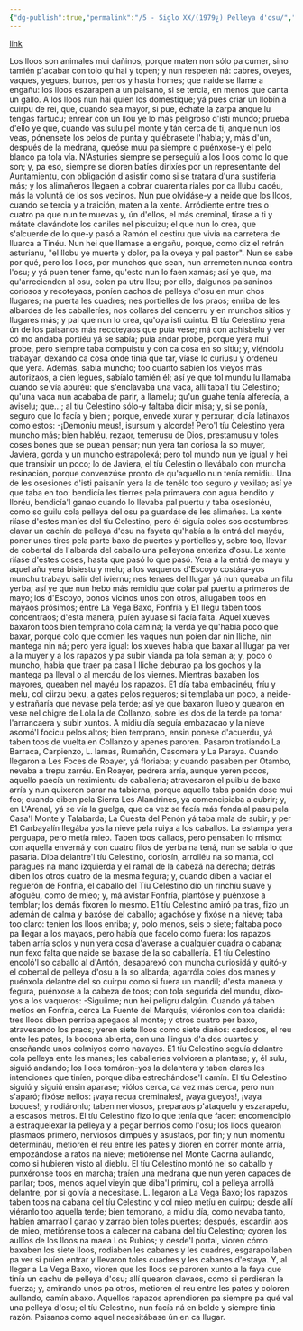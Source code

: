 ```yaml
---
{"dg-publish":true,"permalink":"/5 - Siglo XX/(1979¿) Pelleya d'osu/","tags":["#Siglo_20","a1910","meridional","central","Joaquín_Fernández_García","escrito","Aller","cuento"]}
---
```


[link](https://asturies.com/sites/default/files/escritores/peyeya.txt)

Los lloos son animales mui dañinos, porque maten non sólo pa cumer, sino tamién p'acabar con tolo qu'hai y topen; y nun respeten ná: cabres, oveyes, vaques, yegues, burros, perros y hasta homes; que naide se llame a engañu: los lloos eszarapen a un paisano, si se tercia, en menos que canta un gallo.
A los lloos nun hai quien los domestique; yá pues criar un llobín a cuirpu de rei, que, cuando sea mayor, si pue, échate la zarpa anque lu tengas fartucu; enrear con un llou ye lo más peligroso d'isti mundo; prueba d'ello ye que, cuando vas sulu pel monte y tán cerca de ti, anque nun los veas, pónensete los pelos de punta y quiébrasete l'habla; y, más d'ún, después de la medrana, queóse muu pa siempre o puénxose-y el pelo blanco pa tola vía.
N'Asturies siempre se perseguiú a los lloos como lo que son; y, pa eso, siempre se dioren batíes dirixíes por un representante del Auntamientu, con obligación d'asistir como si se tratara d'una sustiferia más; y los alimañeros llegaen a cobrar cuarenta riales por ca llubu cacéu, más la voluntá de los sos vecinos.
Nun pue olvidáse-y a neide que los lloos, cuando se tercia y a traición, maten a la xente. Arródiente entre tres o cuatro pa que nun te muevas y, ún d'ellos, el más creminal, tírase a ti y mátate clavándote los caniles nel piscuizu; el que nun lo crea, que s'alcuerde de lo que-y pasó a Ramón el cestiru que vivía na carretera de lluarca a Tinéu. Nun hei que llamase a engañu, porque, como diz el refrán asturianu, "el llobu ye muerte y dolor, pa la oveya y pal pastor".
Nun se sabe por qué, pero los lloos, por munchos que sean, nun arremeten nunca contra l'osu; y yá puen tener fame, qu'esto nun lo faen xamás; así ye que, ma qu'arrecienden al osu, colen pa utru lleu; por ello, dalgunos paisaninos coriosos y recoteyaos, poníen cachos de pelleya d'osu en mun chos llugares; na puerta les cuadres; nes portielles de los praos; enriba de les albardes de les caballeríes; nos collares del cencerru y en munchos sitios y llugares más; y pal que nun lo crea, qu'oya isti cuintu.
El tíu Celestino yera ún de los paisanos más recoteyaos que puía vese; má con achisbelu y ver có mo andaba portiéu yá se sabía; puía andar probe, porque yera mui probe, pero siempre taba compuistu y con ca cosa en so sitiu; y, viéndolu trabayar, dexando ca cosa onde tinía que tar, víase lo curiusu y ordenéu que yera.
Además, sabía muncho; too cuanto sabíen los vieyos más autorizaos, a cien legues, sabíalo tamién él; así ye que tol mundu lu llamaba cuando se vía apuréu: que s'enclavaba una vaca, allí taba'l tíu Celestino; qu'una vaca nun acababa de parir, a llamelu; qu'un guahe tenía alferecía, a aviselu; que...; al tíu Celestino sólo-y faltaba dicir misa; y, si se ponía, seguro que lo facía y bien ; porque, envede xurar y perxurar, dicía latinaxos como estos:
-¡Demoniu meus!, isursum y alcorde!
Pero'l tíu Celestino yera muncho más; bien habléu, rezaor, temerusu de Dios, prestamusu y toles coses bones que se puean pensar; nun yera tan coriosa la so muyer, Javiera, gorda y un muncho estrapolexá; pero tol mundo nun ye igual y hei que transixir un poco; lo de Javiera, el tíu Celestin o llevábalo con muncha resinación, porque convenzúse pronto de qu'aquello nun tenía remidiu.
Una de les osesiones d'isti paisanín yera la de tenélo too seguro y vexilao; así ye que taba en too: bendicía les tierres pela primavera con agua bendito y lloréu, bendicía'l ganao cuando lo llevaba pal puertu y taba osesionéu, como so guilu cola pelleya del osu pa guardase de les alimañes. La xente riíase d'estes maníes del tíu Celestino, pero él siguía coles sos costumbres: clavar un cachín de pelleya d'osu na fayeta qu'había a la entrá del mayéu, poner unes tires pela parte baxo de puertes y portielles y, sobre too, llevar de cobertal de l'albarda del caballo una pelleyona enteriza d'osu. La xente riíase d'estes coses, hasta que pasó lo que pasó.
Yera a la entrá de mayu y aquel añu yera bisiestu y melu; a los vaqueros d'Escoyo costára-yos munchu trabayu salir del iviernu; nes tenaes del llugar yá nun queaba un filu yerba; así ye que nun hebo más remidiu que colar pal puertu a primeros de mayo; los d'Escoyo, bonos vicinos unos con otros, allugaben toos en mayaos prósimos; entre La Vega Baxo, Fonfría y E1 llegu taben toos concentraos; d'esta manera, puíen ayuase si facía falta.
Aquel xueves baxaron toos bien temprano cola caminá; la verdá ye qu'había poco que baxar, porque colo que comíen les vaques nun poíen dar nin lliche, nin mantega nin ná; pero yera igual: los xueves había que baxar al llugar pa ver a la muyer y a los rapazos y pa subir vianda pa tola seman a; y, poco o muncho, había que traer pa casa'l lliche deburao pa los gochos y la mantega pa lleval o al mercáu de los viernes. Mientras baxaben los mayores, queaben nel mayéu los rapazos.
E1 día taba embacinéu, fríu y melu, col ciirzu bexu, a gates pelos regueros; si templaba un poco, a neide-y estrañaría que nevase pela terde; así ye que baxaron llueo y quearon en vese nel chigre de Lola la de Collanzo, sobre les dos de la terde pa tomar l'arrancaera y subir xuntos. A midiu día seguía embazacao y la nieve asomó'l focicu pelos altos; bien temprano, ensin ponese d'acuerdu, yá taben toos de vuelta en Collanzo y apenes paroren.
Pasaron trotiando La Barraca, Carpienzo, L. lamas, Rumañón, Casomera y La Paraya. Cuando llegaron a Les Foces de Roayer, yá floriaba; y cuando pasaben per Otambo, nevaba a trepu zarréu.
En Roayer, pedrera arría, aunque yeren pocos, aquello paecía un reximientu de caballería; atravesaron el puiblu de baxo arría y nun quixeron parar na tabierna, porque aquello taba ponién dose mui feo; cuando diben pela Sierra Les Alandrines, ya comencipiaba a cubrir; y, en L'Arenal, yá se vía la guelga, que ca vez se facía más fonda al pasu pela Casa'l Monte y Talabarda; La Cuesta del Penón yá taba mala de subir; y per E1 Carbayalín llegába yos la nieve pela ruiya a los caballos.
La estampa yera perguapa, pero metía mieo. Taben toos callaos, pero pensaben lo mismo: con aquella
enverná y con cuatro filos de yerba na tená, nun se sabía lo que pasaría.
Diba delantre'l tíu Celestino, coriosín, arrolléu na so manta, col paragues na mano izquierda y el ramal de la cabezá na derecha; detrás diben los otros cuatro de la mesma fegura; y, cuando diben a vadiar el reguerón de Fonfría, el caballo del Tíu Celestino dio un rinchíu suave y afoguéu, como de mieo; y, má avistar Fonfría, plantóse y puénxose a temblar; los demás fixoren lo mesmo.
E1 tíu Celestino amiró pa tras, fizo un ademán de calma y baxóse del caballo; agachóse y fixóse n a nieve; taba too claro: teníen los lloos enriba; y, polo menos, seis o siete; faltaba poco pa llegar a los mayaos, pero había que facelo como fuera: los rapazos taben arría solos y nun yera cosa d'averase a cualquier cuadra o cabana; nun fexo falta que naide se baxase de la so caballería.
E1 tíu Celestino encoló'l so caballo al d'Antón, desaparexó con muncha curiosidá y quitó-y el cobertal de pelleya d'osu a la so albarda; agarróla coles dos manes y puénxola delantre del so cuirpu como si fuera un mandil; d'esta manera y fegura, puénxose a la cabeza de toos; con tola seguridá del mundu, díxo-yos a los vaqueros:
-Siguíime; nun hei peligru dalgún.
Cuando yá taben metíos en Fonfría, cerca La Fuente del Marqués, viéronlos con toa claridá: tres lloos diben perriba apegaos al monte; y otros cuatro per baxo, atravesando los praos; yeren siete lloos como siete diaños: cardosos, el reu ente les pates, la bocona abierta, con una llingua d'a dos cuartes y enseñando unos colmiyos como navayes. 
E1 tíu Celestino seguía delantre cola pelleya ente les manes; les caballeríes volvioren a plantase; y, él sulu, siguió andando; los lloos tomáron-yos la delantera y taben clares les intenciones que tiníen, porque diba estrechándose'l camín. El tíu Celestino siguiú y siguiú ensin aparase; viólos cerca, ca vez más cerca, pero nun s'aparó; fixóse nellos: ¡vaya recua creminales!, ¡vaya gueyos!, ¡vaya boques!; y rodiáronlu; taben nerviosos, preparaos p'ataquelu y eszarapelu, a escasos metros.
El tíu Celestino fizo lo que tenía que facer: encomencipió a estraquelexar la pelleya y a pegar berríos como l'osu; los lloos quearon plasmaos primero, nerviosos dimpués y asustaos, por fin; y nun momentu determináu, metioren el reu entre les pates y dioren en correr monte arría, empozándose a ratos na nieve; metiórense nel Monte Caorna aullando, como si hubieren visto al dieblu.
El tíu Celestino montó nel so caballo y punxéronse toos en marcha; traíen una medrana que nun yeren capaces de parllar; toos, menos aquel vieyín que diba'l primiru, col a pelleya arrollá delantre, por si golvía a necesitase.
L. legaron a La Vega Baxo; los rapazos taben toos na cabana del tíu Celestino y col mieo metíu en cuirpu; desde allí viéranlo too aquella terde; bien temprano, a midiu día, como nevaba tanto, habíen amarrao'l ganao y zarrao bien toles puertes; después, escardin aos de mieo, metiórense toos a calecer na cabana del tíu Celestino; oyoren los aullíos de los lloos na maea Los Rubios; y desde'l portal, vioren cómo baxaben los siete lloos, rodiaben les cabanes y les cuadres, esgarapollaben pa ver si puíen entrar y llevaron toles cuadres y les cabanes d'estaya. Y, al llegar a La Vega Baxo, vioren que los lloos se paroren xunto a la faya que tinía un cachu de pelleya d'osu; allí quearon clavaos, como si perdieran la fuerza; y, amirando unos pa otros, metioren el reu entre les pates y coloren aullando, camín abaxo.
Aquellos rapazos aprendioren pa siempre pa qué val una pelleya d'osu; el tíu Celestino, nun facía ná en belde y siempre tinía razón. Paisanos como aquel necesitábase ún en ca llugar.